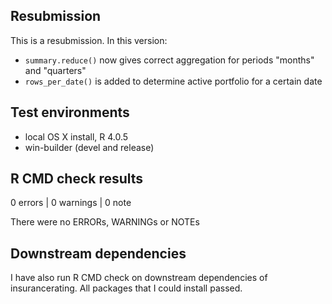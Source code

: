 ## Resubmission
This is a resubmission. In this version:

* `summary.reduce()` now gives correct aggregation for periods "months" and "quarters" 
* `rows_per_date()` is added to determine active portfolio for a certain date

## Test environments
* local OS X install, R 4.0.5
* win-builder (devel and release)

## R CMD check results

0 errors | 0 warnings | 0 note

There were no ERRORs, WARNINGs or NOTEs

## Downstream dependencies
I have also run R CMD check on downstream dependencies of insurancerating.
All packages that I could install passed.


